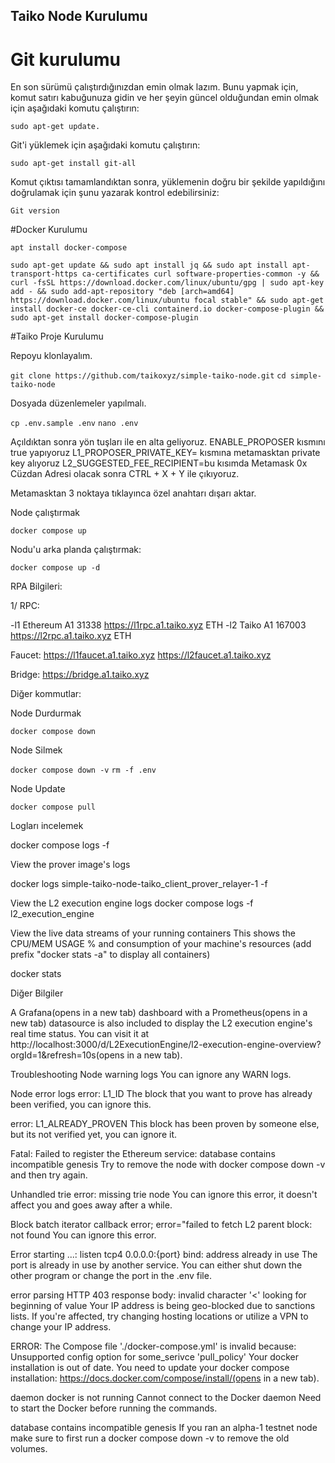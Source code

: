 ## Taiko Node Kurulumu
# Git kurulumu
En son sürümü çalıştırdığınızdan emin olmak lazım. Bunu yapmak için, komut satırı kabuğunuza gidin ve her şeyin güncel olduğundan emin olmak için aşağıdaki komutu çalıştırın: 
```
sudo apt-get update.
```

Git'i yüklemek için aşağıdaki komutu çalıştırın: 

``` sudo apt-get install git-all ```

Komut çıktısı tamamlandıktan sonra, yüklemenin doğru bir şekilde yapıldığını doğrulamak için şunu yazarak kontrol edebilirsiniz: 

```Git version ```


#Docker Kurulumu

```apt install docker-compose ```

```sudo apt-get update && sudo apt install jq && sudo apt install apt-transport-https ca-certificates curl software-properties-common -y && curl -fsSL https://download.docker.com/linux/ubuntu/gpg | sudo apt-key add - && sudo add-apt-repository "deb [arch=amd64] https://download.docker.com/linux/ubuntu focal stable" && sudo apt-get install docker-ce docker-ce-cli containerd.io docker-compose-plugin && sudo apt-get install docker-compose-plugin```

#Taiko Proje Kurulumu

Repoyu klonlayalım.

```git clone https://github.com/taikoxyz/simple-taiko-node.git```
```cd simple-taiko-node```

Dosyada düzenlemeler yapılmalı. 

```cp .env.sample .env```
```nano .env```

Açıldıktan sonra yön tuşları ile en alta geliyoruz.
ENABLE_PROPOSER kısmını true yapıyoruz
L1_PROPOSER_PRIVATE_KEY= kısmına metamasktan private key alıyoruz
L2_SUGGESTED_FEE_RECIPIENT=bu kısımda Metamask 0x Cüzdan Adresi olacak
sonra CTRL + X + Y ile çıkıyoruz.

Metamasktan 3 noktaya tıklayınca özel anahtarı dışarı aktar.

Node çalıştırmak

```docker compose up```

Nodu'u arka planda çalıştırmak: 

```docker compose up -d```


RPA Bilgileri: 

1/ RPC:

-l1
Ethereum A1
31338
https://l1rpc.a1.taiko.xyz
ETH
-l2
Taiko A1
167003
https://l2rpc.a1.taiko.xyz
ETH

Faucet: 
https://l1faucet.a1.taiko.xyz
https://l2faucet.a1.taiko.xyz

Bridge: https://bridge.a1.taiko.xyz

Diğer kommutlar: 

Node Durdurmak

```docker compose down```

Node Silmek

```docker compose down -v```
```rm -f .env```

Node Update

```docker compose pull```

Logları incelemek

docker compose logs -f

View the prover image's logs

docker logs simple-taiko-node-taiko_client_prover_relayer-1 -f

View the L2 execution engine logs
docker compose logs -f l2_execution_engine

View the live data streams of your running containers
This shows the CPU/MEM USAGE % and consumption of your machine's resources (add prefix "docker stats -a" to display all containers)

docker stats

Diğer Bilgiler 

A Grafana(opens in a new tab) dashboard with a Prometheus(opens in a new tab) datasource is also included to display the L2 execution engine's real time status. You can visit it at http://localhost:3000/d/L2ExecutionEngine/l2-execution-engine-overview?orgId=1&refresh=10s(opens in a new tab).

Troubleshooting
Node warning logs
You can ignore any WARN logs.

Node error logs
error: L1_ID
The block that you want to prove has already been verified, you can ignore this.

error: L1_ALREADY_PROVEN
This block has been proven by someone else, but its not verified yet, you can ignore it.

Fatal: Failed to register the Ethereum service: database contains incompatible genesis
Try to remove the node with docker compose down -v and then try again.

Unhandled trie error: missing trie node
You can ignore this error, it doesn't affect you and goes away after a while.

Block batch iterator callback error; error="failed to fetch L2 parent block: not found
You can ignore this error.

Error starting ...: listen tcp4 0.0.0.0:{port} bind: address already in use
The port is already in use by another service. You can either shut down the other program or change the port in the .env file.

error parsing HTTP 403 response body: invalid character '<' looking for beginning of value
Your IP address is being geo-blocked due to sanctions lists. If you're affected, try changing hosting locations or utilize a VPN to change your IP address.

ERROR: The Compose file './docker-compose.yml' is invalid because: Unsupported config option for some_serivce 'pull_policy'
Your docker installation is out of date. You need to update your docker compose installation: https://docs.docker.com/compose/install/(opens in a new tab).

daemon docker is not running
Cannot connect to the Docker daemon
Need to start the Docker before running the commands.

database contains incompatible genesis
If you ran an alpha-1 testnet node make sure to first run a docker compose down -v to remove the old volumes.

